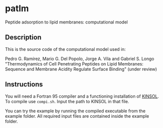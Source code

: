 # patlm

Peptide adsorption to lipid membranes: computational model

## Description
This is the source code of the computational model used in:

Pedro G. Ramírez, Mario G. Del Popolo, Jorge A. Vila and Gabriel S. Longo "Thermodynamics of Cell Penetrating Peptides on Lipid Membranes: Sequence and Membrane Acidity Regulate Surface Binding" (under review)

## Instructions

You will need a Fortran 95 compiler and a functioning installation of [KINSOL](https://computing.llnl.gov/projects/sundials/kinsol). To compile use ```compi.sh```. Input the path to KINSOL in that file.

You can try the example by running the compiled executable from the example folder. All required input files are contained inside the example folder.
